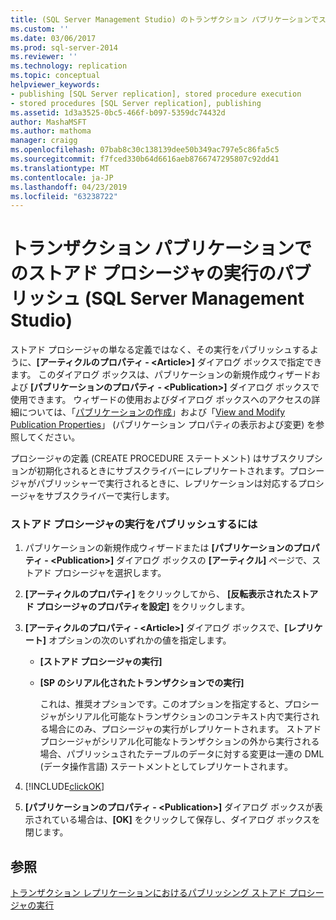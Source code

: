 ```yaml
---
title: (SQL Server Management Studio) のトランザクション パブリケーションでストアド プロシージャの実行のパブリッシュ |Microsoft Docs
ms.custom: ''
ms.date: 03/06/2017
ms.prod: sql-server-2014
ms.reviewer: ''
ms.technology: replication
ms.topic: conceptual
helpviewer_keywords:
- publishing [SQL Server replication], stored procedure execution
- stored procedures [SQL Server replication], publishing
ms.assetid: 1d3a3525-0bc5-466f-b097-5359dc74432d
author: MashaMSFT
ms.author: mathoma
manager: craigg
ms.openlocfilehash: 07bab8c30c138139dee50b349ac797e5c86fa5c5
ms.sourcegitcommit: f7fced330b64d6616aeb8766747295807c92dd41
ms.translationtype: MT
ms.contentlocale: ja-JP
ms.lasthandoff: 04/23/2019
ms.locfileid: "63238722"
---
```

# <a name="publish-the-execution-of-a-stored-procedure-in-a-transactional-publication-sql-server-management-studio"></a>トランザクション パブリケーションでのストアド プロシージャの実行のパブリッシュ (SQL Server Management Studio)
  ストアド プロシージャの単なる定義ではなく、その実行をパブリッシュするように、**[アーティクルのプロパティ - \<Article>]** ダイアログ ボックスで指定できます。 このダイアログ ボックスは、パブリケーションの新規作成ウィザードおよび **[パブリケーションのプロパティ - \<Publication>]** ダイアログ ボックスで使用できます。 ウィザードの使用およびダイアログ ボックスへのアクセスの詳細については、「[パブリケーションの作成](create-a-publication.md)」および「[View and Modify Publication Properties](view-and-modify-publication-properties.md)」 (パブリケーション プロパティの表示および変更) を参照してください。  
  
 プロシージャの定義 (CREATE PROCEDURE ステートメント) はサブスクリプションが初期化されるときにサブスクライバーにレプリケートされます。プロシージャがパブリッシャーで実行されるときに、レプリケーションは対応するプロシージャをサブスクライバーで実行します。  
  
### <a name="to-publish-the-execution-of-a-stored-procedure"></a>ストアド プロシージャの実行をパブリッシュするには  
  
1.  パブリケーションの新規作成ウィザードまたは **[パブリケーションのプロパティ - \<Publication>]** ダイアログ ボックスの **[アーティクル]** ページで、ストアド プロシージャを選択します。  
  
2.  **[アーティクルのプロパティ]** をクリックしてから、 **[反転表示されたストアド プロシージャのプロパティを設定]** をクリックします。  
  
3.  **[アーティクルのプロパティ - \<Article>]** ダイアログ ボックスで、**[レプリケート]** オプションの次のいずれかの値を指定します。  
  
    -   **[ストアド プロシージャの実行]**  
  
    -   **[SP のシリアル化されたトランザクションでの実行]**  
  
         これは、推奨オプションです。このオプションを指定すると、プロシージャがシリアル化可能なトランザクションのコンテキスト内で実行される場合にのみ、プロシージャの実行がレプリケートされます。 ストアド プロシージャがシリアル化可能なトランザクションの外から実行される場合、パブリッシュされたテーブルのデータに対する変更は一連の DML (データ操作言語) ステートメントとしてレプリケートされます。  
  
4.  [!INCLUDE[clickOK](../../../includes/clickok-md.md)]  
  
5.  **[パブリケーションのプロパティ - \<Publication>]** ダイアログ ボックスが表示されている場合は、**[OK]** をクリックして保存し、ダイアログ ボックスを閉じます。  
  
## <a name="see-also"></a>参照  
 [トランザクション レプリケーションにおけるパブリッシング ストアド プロシージャの実行](../transactional/publishing-stored-procedure-execution-in-transactional-replication.md)  
  
  
